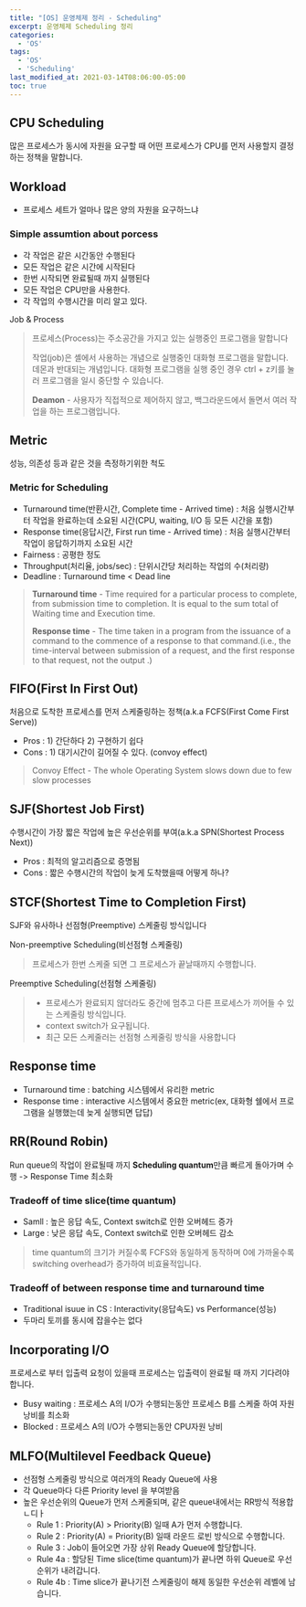 ```yaml
---
title: "[OS] 운영체제 정리 - Scheduling"
excerpt: 운영체제 Scheduling 정리
categories:
  - 'OS'
tags:
  - 'OS'
  - 'Scheduling'
last_modified_at: 2021-03-14T08:06:00-05:00
toc: true
---
```


## CPU Scheduling

많은 프로세스가 동시에 자원을 요구할 때 어떤 프로세스가 CPU를 먼저 사용할지 결정하는 정책을 말합니다.

## Workload

- 프로세스 세트가 얼마나 많은 양의 자원을 요구하느냐

### Simple assumtion about porcess

- 각 작업은 같은 시간동안 수행된다
- 모든 작업은 같은 시간에 시작된다
- 한번 시작되면 완료될때 까지 실행된다
- 모든 작업은 CPU만을 사용한다.
- 각 작업의 수행시간을 미리 알고 있다.

Job & Process

>프로세스(Process)는 주소공간을 가지고 있는 실행중인 프로그램을 말합니다
>
>작업(job)은 셸에서 사용하는 개념으로 실행중인 대화형 프로그램을 말합니다. 데몬과 반대되는 개념입니다. 대화형 프로그램을 실행 중인 경우 ctrl + z키를 눌러 프로그램을 일시 중단할 수 있습니다.  
>
>**Deamon** - 사용자가 직접적으로 제어하지 않고, 백그라운드에서 돌면서 여러 작업을 하는 프로그램입니다.

## Metric

성능, 의존성 등과 같은 것을 측정하기위한 척도

### Metric for Scheduling

- Turnaround time(반환시간, Complete time - Arrived time) : 처음 실행시간부터 작업을 완료하는데 소요된 시간(CPU, waiting, I/O 등 모든 시간을 포함)
- Response time(응답시간, First run time - Arrived time) : 처음 실행시간부터 작업이 응답하기까지 소요된 시간
- Fairness : 공평한 정도
- Throughput(처리율, jobs/sec) : 단위시간당 처리하는 작업의 수(처리량)
- Deadline : Turnaround time < Dead line

>**Turnaround time** - Time required for a particular process to complete, from submission time to completion. It is equal to the sum total of Waiting time and Execution time.
>
>**Response time** - The time taken in a program from the issuance of a command to the commence of a response to that command.(i.e., the time-interval between submission of a request, and the first response to that request, not the output .)

## FIFO(First In First Out)

처음으로 도착한 프로세스를 먼저 스케줄링하는 정책(a.k.a FCFS(First Come First Serve))

- Pros : 1) 간단하다 2) 구현하기 쉽다
- Cons : 1) 대기시간이 길어질 수 있다. (convoy effect)

>Convoy Effect -  The whole Operating System slows down due to few slow processes

## SJF(Shortest Job First)

수행시간이 가장 짧은 작업에 높은 우선순위를 부여(a.k.a SPN(Shortest Process Next))

- Pros : 최적의 알고리즘으로 증명됨
- Cons : 짧은 수행시간의 작업이 늦게 도착했을때 어떻게 하나?

## STCF(Shortest Time to Completion First)

SJF와 유사하나 선점형(Preemptive) 스케줄링 방식입니다

Non-preemptive Scheduling(비선점형 스케줄링)
>프로세스가 한번 스케줄 되면 그 프로세스가 끝날때까지 수행합니다.

Preemptive Scheduling(선점형 스케줄링)

>- 프로세스가 완료되지 않더라도 중간에 멈추고 다른 프로세스가 끼어들 수 있는 스케줄링 방식입니다.
>- context switch가 요구됩니다.
>- 최근 모든 스케줄러는 선점형 스케줄링 방식을 사용합니다

## Response time

- Turnaround time : batching 시스템에서 유리한 metric
- Response time : interactive 시스템에서 중요한 metric(ex, 대화형 쉘에서 프로그램을 실행했는데 늦게 실행되면 답답)

## RR(Round Robin)

Run queue의 작업이 완료될때 까지 **Scheduling quantum**만큼 빠르게 돌아가며 수행 -> Response Time 최소화

### Tradeoff of time slice(time quantum)

- Samll : 높은 응답 속도, Context switch로 인한 오버헤드 증가
- Large : 낮은 응답 속도, Context switch로 인한 오버헤드 감소

>time quantum의 크기가 커질수록 FCFS와 동일하게 동작하며 0에 가까울수록 switching overhead가 증가하여 비효율적입니다. 

### Tradeoff of between response time and turnaround time

- Traditional isuue in CS : Interactivity(응답속도) vs Performance(성능)
- 두마리 토끼를 동시에 잡을수는 없다

## Incorporating I/O

프로세스로 부터 입출력 요청이 있을때 프로세스는 입출력이 완료될 때 까지 기다려야 합니다. 

- Busy waiting : 프로세스 A의 I/O가 수행되는동안 프로세스 B를 스케줄 하여 자원 낭비를 최소화
- Blocked : 프로세스 A의 I/O가 수행되는동안 CPU자원 낭비

## MLFO(Multilevel Feedback Queue)

- 선점형 스케줄링 방식으로 여러개의 Ready Queue에 사용
- 각 Queue마다 다른 Priority level 을 부여받음
- 높은 우선순위의 Queue가 먼저 스케줄되며, 같은 queue내에서는 RR방식 적용합ㄴ디ㅏ
  - Rule 1 : Priority(A) > Priority(B) 일때 A가 먼저 수행합니다.
  - Rule 2 : Priority(A) = Priority(B) 일때 라운드 로빈 방식으로 수행합니다.
  - Rule 3 : Job이 들어오면 가장 상위 Ready Queue에 할당합니다.
  - Rule 4a : 할당된 Time slice(time quantum)가 끝나면 하위 Queue로 우선순위가 내려갑니다.
  - Rule 4b : Time slice가 끝나기전 스케줄링이 해제 동일한 우선순위 레벨에 남습니다.

